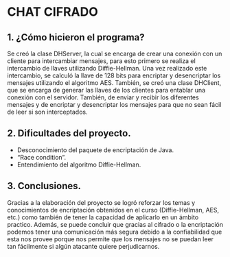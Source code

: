 # CHAT CIFRADO

## 1.	¿Cómo hicieron el programa?

Se creó la clase DHServer, la cual se encarga de crear una conexión con un cliente para intercambiar mensajes, para esto primero se realiza el intercambio de llaves utilizando Diffie-Hellman. Una vez realizado este intercambio, se calculó la llave de 128 bits para encriptar y desencriptar los mensajes utilizando el algoritmo AES. También, se creó una clase DHClient, que se encarga de generar las llaves de los clientes para entablar una conexión con el servidor. También, de enviar y recibir los diferentes mensajes y de encriptar y desencriptar los mensajes para que no sean fácil de leer si son interceptados.


## 2.	Dificultades del proyecto.

- Desconocimiento del paquete de encriptación de Java.
- “Race condition”.
- Entendimiento del algoritmo Diffie-Hellman.

## 3.	Conclusiones.

Gracias a la elaboración del proyecto se logró reforzar los temas y conocimientos de encriptación obtenidos en el curso (Diffie-Hellman, AES, etc.) como también de tener la capacidad de aplicarlo en un ámbito practico. Además, se puede concluir que gracias al cifrado o la encriptación podemos tener una comunicación más segura debido a la confiabilidad que esta nos provee porque nos permite que los mensajes no se puedan leer tan fácilmente si algún atacante quiere perjudicarnos. 
